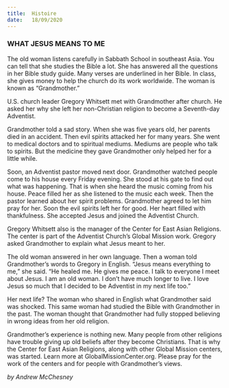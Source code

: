 ```yaml
---
title:  Histoire
date:   18/09/2020
---
```


### WHAT JESUS MEANS TO ME

The old woman listens carefully in Sabbath School in southeast Asia. You can tell that she studies the Bible a lot. She has answered all the questions in her Bible study guide. Many verses are underlined in her Bible. In class, she gives money to help the church do its work worldwide. The woman is known as “Grandmother.”

U.S. church leader Gregory Whitsett met with Grandmother after church. He asked her why she left her non-Christian religion to become a Seventh-day Adventist.

Grandmother told a sad story. When she was five years old, her parents died in an accident. Then evil spirits attacked her for many years. She went to medical doctors and to spiritual mediums. Mediums are people who talk to spirits. But the medicine they gave Grandmother only helped her for a little while.

Soon, an Adventist pastor moved next door. Grandmother watched people come to his house every Friday evening. She stood at his gate to find out what was happening. That is when she heard the music coming from his house. Peace filled her as she listened to the music each week. Then the pastor learned about her spirit problems. Grandmother agreed to let him pray for her. Soon the evil spirits left her for good. Her heart filled with thankfulness. She accepted Jesus and joined the Adventist Church.

Gregory Whitsett also is the manager of the Center for East Asian Religions. The center is part of the Adventist Church’s Global Mission work. Gregory asked Grandmother to explain what Jesus meant to her.

The old woman answered in her own language. Then a woman told Grandmother’s words to Gregory in English. “Jesus means everything to me,” she said. “He healed me. He gives me peace. I talk to everyone I meet about Jesus. I am an old woman. I don’t have much longer to live. I love Jesus so much that I decided to be Adventist in my next life too.”

Her next life? The woman who shared in English what Grandmother said was shocked. This same woman had studied the Bible with Grandmother in the past. The woman thought that Grandmother had fully stopped believing in wrong ideas from her old religion.

Grandmother’s experience is nothing new. Many people from other religions have trouble giving up old beliefs after they become Christians. That is why the Center for East Asian Religions, along with other Global Mission centers, was started. Learn more at GlobalMissionCenter.org. Please pray for the work of the centers and for people with Grandmother’s views.

_by Andrew McChesney_
